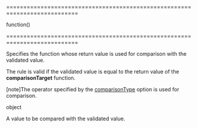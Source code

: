 <!--**
/*-------------------------------------------
    Auto-generated file. Do not modify.
-------------------------------------------

**-->
===========================================================================
<!--type-->function()<!--/type-->
===========================================================================

<!--shortDescription-->
Specifies the function whose return value is used for comparison with the validated value.
<!--/shortDescription-->

<!--fullDescription-->
The rule is valid if the validated value is equal to the return value of the **comparisonTarget** function.

[note]The operator specified by the [comparisonType](/Documentation/ApiReference/UI_Widgets/dxValidator/Validation_Rules/CompareRule/#comparisonType) option is used for comparison.
<!--/fullDescription-->
<!--typeFunctionReturnType-->object<!--/typeFunctionReturnType-->
<!--typeFunctionReturnDescription-->
A value to be compared with the validated value.
<!--/typeFunctionReturnDescription-->